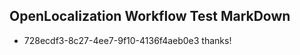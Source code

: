 ## OpenLocalization Workflow Test MarkDown
* 728ecdf3-8c27-4ee7-9f10-4136f4aeb0e3 
thanks!<!--HONumber=Mar16_HO3-->
